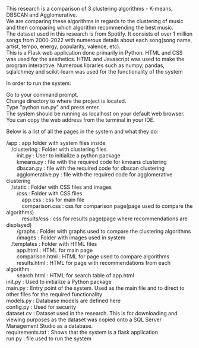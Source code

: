 This research is a comparison of 3 clustering algorithms - K-means, DBSCAN and Agglomerative. <br/>
We are comparing these algorithms in regards to the clustering of music and then comparing which algorithm recommending the best music. <br/>
The dataset used in this research is from Spotify. It consists of over 1 million songs from 2000-2022 with numerous details about each song(song name, artist, tempo, energy, popularity, valence, etc). <br/>
This is a Flask web application done primarily in Python. HTML and CSS was used for the aesthetics. HTML and Javascript was used to make the program interactive. Numerous libraries such as numpy, pandas, sqlalchmey and scikit-learn was used for the functionality of the system<br/>

In order to run the system:

Go to your command prompt.<br/>
Change directory to where the project is located.<br/>
Type "python run.py" and press enter.<br/>
The system should be running as localhost on your default web browser.<br/>
You can copy the web address from the terminal in your IDE.<br/>

Below is a list of all the pages in the system and what they do:<br/>

/app : app folder with system files inside<br/>
&emsp;/clustering : Folder with clustering files<br/>
&emsp;&emsp;init.py : User to initialize a python package<br/>
&emsp;&emsp;kmeans.py : file with the required code for kmeans clustering<br/>
&emsp;&emsp;dbscan.py : file with the required code for dbscan clustering<br/>
&emsp;&emsp;agglomerative.py : file with the required code for agglomerative clustering<br/>
&emsp;/static : Folder with CSS files and images<br/>
&emsp;&emsp;/css : Folder with CSS files<br/>
&emsp;&emsp;&emsp;app.css : css for main file<br/>
&emsp;&emsp;&emsp;comparison.css : css for comparison page(page used to compare the algorithms)<br/>
&emsp;&emsp;&emsp;results/css : css for results page(page where recommendations are displayed)<br/>
&emsp;&emsp;/graphs : Folder with graphs used to compare the clustering algorithms<br/>
&emsp;&emsp;/images : Folder with images used in system<br/>
&emsp;/templates : Folder with HTML files<br/>
&emsp;&emsp;app.html : HTML for main page<br/>
&emsp;&emsp;comparison.html : HTML for page used to compare algorithms<br/>
&emsp;&emsp;results.html : HTML for page with recommendations from each algorithm<br/>
&emsp;&emsp;search.html : HTML for search table of app.html<br/>
init.py : Used to initialize a Python package<br/>
main.py : Entry point of the system. Used as the main file and to direct to other files for the required functionality<br/>
models.py : Database models are defined here<br/>
config.py : Used for security<br/>
dataset.cv : Dataset used in the research. This is for downloading and viewing purposes as the dataset was copied onto a SQL Server Management Studio as a database.<br/>
requirements.txt : Shows that the system is a flask application<br/>
run.py : file used to run the system<br/>
